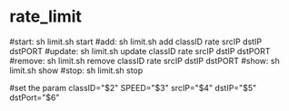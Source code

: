 # rate_limit

#start: sh limit.sh start 
#add:  sh limit.sh add classID rate srcIP dstIP dstPORT
#update: sh limit.sh update classID rate srcIP dstIP dstPORT
#remove: sh limit.sh remove classID rate srcIP dstIP dstPORT
#show: sh limit.sh show 
#stop: sh limit.sh stop 

#set the param 
classID="$2"
SPEED="$3"
srcIP="$4" 
dstIP="$5" 
dstPort="$6"
